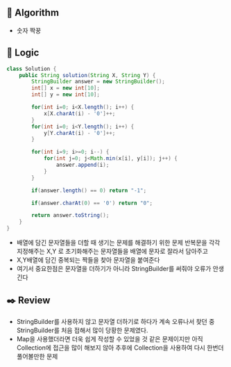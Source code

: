 ## :pushpin: **Algorithm**

- 숫자 짝꿍

## :round_pushpin: **Logic**

```java
class Solution {
    public String solution(String X, String Y) {
        StringBuilder answer = new StringBuilder();
        int[] x = new int[10];
        int[] y = new int[10];

        for(int i=0; i<X.length(); i++) {
            x[X.charAt(i) - '0']++;
        }
        for(int i=0; i<Y.length(); i++) {
            y[Y.charAt(i) - '0']++;
        }

        for(int i=9; i>=0; i--) {
            for(int j=0; j<Math.min(x[i], y[i]); j++) {
                answer.append(i);
            }
        }

        if(answer.length() == 0) return "-1";

        if(answer.charAt(0) == '0') return "0";

        return answer.toString();
    }
}
```

- 배열에 담긴 문자열들을 더할 때 생기는 문제를 해결하기 위한 문제 반복문을 각각 지정해주는 X,Y 로 초기화해주는 문자열들을 배열에 문자로 잘라서 담아주고
- X,Y배열에 담긴 중복되는 짝들을 찾아 문자열을 붙여준다
- 여기서 중요한점은 문자열을 더하기가 아니라 StringBuilder를 써줘야 오류가 안생긴다

## :black_nib: **Review**

- StringBuilder를 사용하지 않고 문자열 더하기로 하다가 계속 오류나서 찾던 중  StringBuilder를 처음 접해서 많이 당황한 문제였다. 
- Map을 사용했더라면 더욱 쉽게 작성할 수 있었을 것 같은 문제이지만 아직 Collection에 접근을 많이 해보지 않아 추후에 Collection을 사용하여 다시 한번더 풀어볼만한 문제
